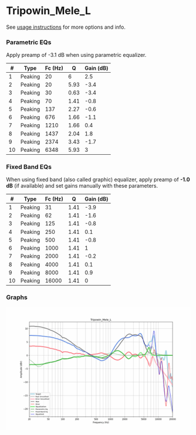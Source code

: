 # Tripowin_Mele_L
See [usage instructions](https://github.com/jaakkopasanen/AutoEq#usage) for more options and info.

### Parametric EQs
Apply preamp of -3.1 dB when using parametric equalizer.

|   # | Type    |   Fc (Hz) |    Q |   Gain (dB) |
|-----|---------|-----------|------|-------------|
|   1 | Peaking |        20 | 6    |         2.5 |
|   2 | Peaking |        20 | 5.93 |        -3.4 |
|   3 | Peaking |        30 | 0.63 |        -3.4 |
|   4 | Peaking |        70 | 1.41 |        -0.8 |
|   5 | Peaking |       137 | 2.27 |        -0.6 |
|   6 | Peaking |       676 | 1.66 |        -1.1 |
|   7 | Peaking |      1210 | 1.66 |         0.4 |
|   8 | Peaking |      1437 | 2.04 |         1.8 |
|   9 | Peaking |      2374 | 3.43 |        -1.7 |
|  10 | Peaking |      6348 | 5.93 |         3   |

### Fixed Band EQs
When using fixed band (also called graphic) equalizer, apply preamp of **-1.0 dB** (if available) and set gains manually with these parameters.

|   # | Type    |   Fc (Hz) |    Q |   Gain (dB) |
|-----|---------|-----------|------|-------------|
|   1 | Peaking |        31 | 1.41 |        -3.9 |
|   2 | Peaking |        62 | 1.41 |        -1.6 |
|   3 | Peaking |       125 | 1.41 |        -0.8 |
|   4 | Peaking |       250 | 1.41 |         0.1 |
|   5 | Peaking |       500 | 1.41 |        -0.8 |
|   6 | Peaking |      1000 | 1.41 |         1   |
|   7 | Peaking |      2000 | 1.41 |        -0.2 |
|   8 | Peaking |      4000 | 1.41 |         0.1 |
|   9 | Peaking |      8000 | 1.41 |         0.9 |
|  10 | Peaking |     16000 | 1.41 |         0   |

### Graphs
![](./Tripowin_Mele_L.png)
